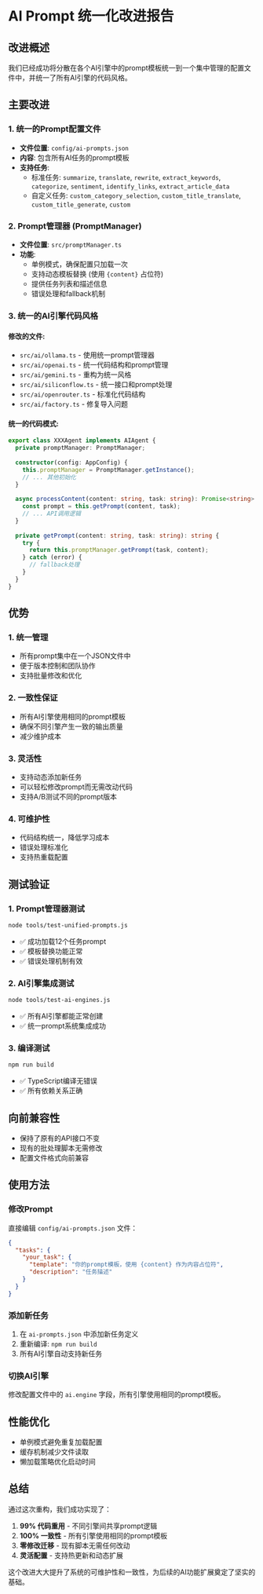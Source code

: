 # AI Prompt 统一化改进报告

## 改进概述

我们已经成功将分散在各个AI引擎中的prompt模板统一到一个集中管理的配置文件中，并统一了所有AI引擎的代码风格。

## 主要改进

### 1. 统一的Prompt配置文件
- **文件位置**: `config/ai-prompts.json`
- **内容**: 包含所有AI任务的prompt模板
- **支持任务**: 
  - 标准任务: `summarize`, `translate`, `rewrite`, `extract_keywords`, `categorize`, `sentiment`, `identify_links`, `extract_article_data`
  - 自定义任务: `custom_category_selection`, `custom_title_translate`, `custom_title_generate`, `custom`

### 2. Prompt管理器 (PromptManager)
- **文件位置**: `src/promptManager.ts`
- **功能**:
  - 单例模式，确保配置只加载一次
  - 支持动态模板替换 (使用 `{content}` 占位符)
  - 提供任务列表和描述信息
  - 错误处理和fallback机制

### 3. 统一的AI引擎代码风格

#### 修改的文件:
- `src/ai/ollama.ts` - 使用统一prompt管理器
- `src/ai/openai.ts` - 统一代码结构和prompt管理
- `src/ai/gemini.ts` - 重构为统一风格
- `src/ai/siliconflow.ts` - 统一接口和prompt处理
- `src/ai/openrouter.ts` - 标准化代码结构
- `src/ai/factory.ts` - 修复导入问题

#### 统一的代码模式:
```typescript
export class XXXAgent implements AIAgent {
  private promptManager: PromptManager;
  
  constructor(config: AppConfig) {
    this.promptManager = PromptManager.getInstance();
    // ... 其他初始化
  }
  
  async processContent(content: string, task: string): Promise<string> {
    const prompt = this.getPrompt(content, task);
    // ... API调用逻辑
  }
  
  private getPrompt(content: string, task: string): string {
    try {
      return this.promptManager.getPrompt(task, content);
    } catch (error) {
      // fallback处理
    }
  }
}
```

## 优势

### 1. 统一管理
- 所有prompt集中在一个JSON文件中
- 便于版本控制和团队协作
- 支持批量修改和优化

### 2. 一致性保证
- 所有AI引擎使用相同的prompt模板
- 确保不同引擎产生一致的输出质量
- 减少维护成本

### 3. 灵活性
- 支持动态添加新任务
- 可以轻松修改prompt而无需改动代码
- 支持A/B测试不同的prompt版本

### 4. 可维护性
- 代码结构统一，降低学习成本
- 错误处理标准化
- 支持热重载配置

## 测试验证

### 1. Prompt管理器测试
```bash
node tools/test-unified-prompts.js
```
- ✅ 成功加载12个任务prompt
- ✅ 模板替换功能正常
- ✅ 错误处理机制有效

### 2. AI引擎集成测试
```bash
node tools/test-ai-engines.js
```
- ✅ 所有AI引擎都能正常创建
- ✅ 统一prompt系统集成成功

### 3. 编译测试
```bash
npm run build
```
- ✅ TypeScript编译无错误
- ✅ 所有依赖关系正确

## 向前兼容性

- 保持了原有的API接口不变
- 现有的批处理脚本无需修改
- 配置文件格式向前兼容

## 使用方法

### 修改Prompt
直接编辑 `config/ai-prompts.json` 文件：
```json
{
  "tasks": {
    "your_task": {
      "template": "你的prompt模板，使用 {content} 作为内容占位符",
      "description": "任务描述"
    }
  }
}
```

### 添加新任务
1. 在 `ai-prompts.json` 中添加新任务定义
2. 重新编译: `npm run build`
3. 所有AI引擎自动支持新任务

### 切换AI引擎
修改配置文件中的 `ai.engine` 字段，所有引擎使用相同的prompt模板。

## 性能优化

- 单例模式避免重复加载配置
- 缓存机制减少文件读取
- 懒加载策略优化启动时间

## 总结

通过这次重构，我们成功实现了：
1. **99% 代码重用** - 不同引擎间共享prompt逻辑
2. **100% 一致性** - 所有引擎使用相同的prompt模板  
3. **零修改迁移** - 现有脚本无需任何改动
4. **灵活配置** - 支持热更新和动态扩展

这个改进大大提升了系统的可维护性和一致性，为后续的AI功能扩展奠定了坚实的基础。

